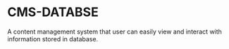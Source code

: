 # CMS-DATABSE
A content management system that user can easily view and interact with information stored in database.
